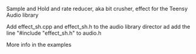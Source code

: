 Sample and Hold and rate reducer, aka bit crusher, effect for the Teensy Audio library

Add effect_sh.cpp and effect_sh.h to the audio library director ad add the line
"#include "effect_sh.h"
to audio.h

More info in the examples
